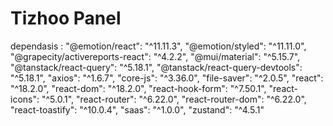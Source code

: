 # Tizhoo Panel

dependasis :
  "@emotion/react": "^11.11.3",
    "@emotion/styled": "^11.11.0",
    "@grapecity/activereports-react": "^4.2.2",
    "@mui/material": "^5.15.7",
    "@tanstack/react-query": "^5.18.1",
    "@tanstack/react-query-devtools": "^5.18.1",
    "axios": "^1.6.7",
    "core-js": "^3.36.0",
    "file-saver": "^2.0.5",
    "react": "^18.2.0",
    "react-dom": "^18.2.0",
    "react-hook-form": "^7.50.1",
    "react-icons": "^5.0.1",
    "react-router": "^6.22.0",
    "react-router-dom": "^6.22.0",
    "react-toastify": "^10.0.4",
    "saas": "^1.0.0",
    "zustand": "^4.5.1"